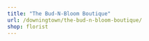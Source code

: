 ```yaml
---
title: "The Bud-N-Bloom Boutique"
url: /downingtown/the-bud-n-bloom-boutique/
shop: florist
---
```

